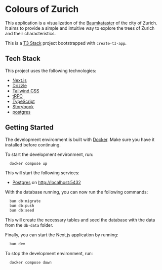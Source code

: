 # Colours of Zurich

This application is a visualization of the [Baumkataster](https://opendata.swiss/de/dataset/baumkataster) of the city of Zurich. It aims to provide a simple and intuitive way to explore the trees of Zurich and their characteristics.

This is a [T3 Stack](https://create.t3.gg/) project bootstrapped with `create-t3-app`.

## Tech Stack

This project uses the following technologies:

- [Next.js](https://nextjs.org)
- [Drizzle](https://orm.drizzle.team/)
- [Tailwind CSS](https://tailwindcss.com)
- [tRPC](https://trpc.io)
- [TypeScript](https://www.typescriptlang.org/)
- [Storybook](https://storybook.js.org/)
- [postgres](https://www.postgresql.org/)

## Getting Started

The development environment is built with [Docker](https://www.docker.com/). Make sure you have it installed before continuing.

To start the development environment, run:

```bash
  docker compose up
```

This will start the following services:

- [Postgres](https://www.postgresql.org/) on [http://localhost:5432](http://localhost:5432)

With the database running, you can now run the following commands:

```bash
  bun db:migrate
  bun db:push
  bun db:seed
```

This will create the necessary tables and seed the database with the data from the `db-data` folder.

Finally, you can start the Next.js application by running:

```bash
  bun dev
```

To stop the development environment, run:

```bash
  docker compose down
```
